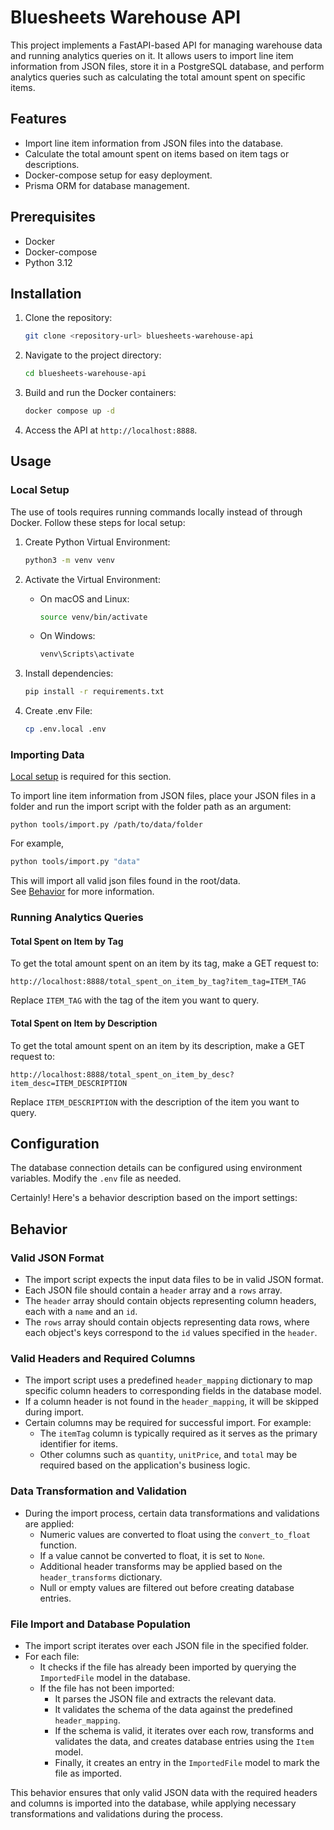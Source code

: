 # Bluesheets Warehouse API

This project implements a FastAPI-based API for managing warehouse data and running analytics queries on it. It allows users to import line item information from JSON files, store it in a PostgreSQL database, and perform analytics queries such as calculating the total amount spent on specific items.

## Features

- Import line item information from JSON files into the database.
- Calculate the total amount spent on items based on item tags or descriptions.
- Docker-compose setup for easy deployment.
- Prisma ORM for database management.

## Prerequisites

- Docker
- Docker-compose
- Python 3.12

## Installation

1. Clone the repository:

   ```bash
   git clone <repository-url> bluesheets-warehouse-api
   ```

2. Navigate to the project directory:

   ```bash
   cd bluesheets-warehouse-api
   ```

3. Build and run the Docker containers:

   ```bash
   docker compose up -d
   ```

4. Access the API at `http://localhost:8888`.

## Usage

### Local Setup

The use of tools requires running commands locally instead of through Docker. Follow these steps for local setup:

1. Create Python Virtual Environment:

   ```bash
   python3 -m venv venv
   ```

2. Activate the Virtual Environment:

   - On macOS and Linux:

     ```bash
     source venv/bin/activate
     ```

   - On Windows:

     ```powershell
     venv\Scripts\activate
     ```

3. Install dependencies:

   ```bash
   pip install -r requirements.txt
   ```

4. Create .env File:

   ```bash
   cp .env.local .env
   ```

### Importing Data

[Local setup](#local-setup) is required for this section.

To import line item information from JSON files, place your JSON files in a folder and run the import script with the folder path as an argument:

```
python tools/import.py /path/to/data/folder
```

For example,

```bash
python tools/import.py "data"
```

This will import all valid json files found in the root/data.\
See [Behavior](#behavior) for more information.

### Running Analytics Queries

#### Total Spent on Item by Tag

To get the total amount spent on an item by its tag, make a GET request to:

```
http://localhost:8888/total_spent_on_item_by_tag?item_tag=ITEM_TAG
```

Replace `ITEM_TAG` with the tag of the item you want to query.

#### Total Spent on Item by Description

To get the total amount spent on an item by its description, make a GET request to:

```
http://localhost:8888/total_spent_on_item_by_desc?item_desc=ITEM_DESCRIPTION
```

Replace `ITEM_DESCRIPTION` with the description of the item you want to query.

## Configuration

The database connection details can be configured using environment variables. Modify the `.env` file as needed.

Certainly! Here's a behavior description based on the import settings:

## Behavior

### Valid JSON Format

- The import script expects the input data files to be in valid JSON format.
- Each JSON file should contain a `header` array and a `rows` array.
- The `header` array should contain objects representing column headers, each with a `name` and an `id`.
- The `rows` array should contain objects representing data rows, where each object's keys correspond to the `id` values specified in the `header`.

### Valid Headers and Required Columns

- The import script uses a predefined `header_mapping` dictionary to map specific column headers to corresponding fields in the database model.
- If a column header is not found in the `header_mapping`, it will be skipped during import.
- Certain columns may be required for successful import. For example:
  - The `itemTag` column is typically required as it serves as the primary identifier for items.
  - Other columns such as `quantity`, `unitPrice`, and `total` may be required based on the application's business logic.

### Data Transformation and Validation

- During the import process, certain data transformations and validations are applied:
  - Numeric values are converted to float using the `convert_to_float` function.
  - If a value cannot be converted to float, it is set to `None`.
  - Additional header transforms may be applied based on the `header_transforms` dictionary.
  - Null or empty values are filtered out before creating database entries.

### File Import and Database Population

- The import script iterates over each JSON file in the specified folder.
- For each file:
  - It checks if the file has already been imported by querying the `ImportedFile` model in the database.
  - If the file has not been imported:
    - It parses the JSON file and extracts the relevant data.
    - It validates the schema of the data against the predefined `header_mapping`.
    - If the schema is valid, it iterates over each row, transforms and validates the data, and creates database entries using the `Item` model.
    - Finally, it creates an entry in the `ImportedFile` model to mark the file as imported.

This behavior ensures that only valid JSON data with the required headers and columns is imported into the database, while applying necessary transformations and validations during the process.
